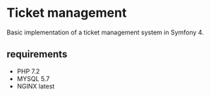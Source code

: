 # Ticket management
Basic implementation of a ticket management system in Symfony 4.

## requirements

- PHP 7.2
- MYSQL 5.7
- NGINX latest

